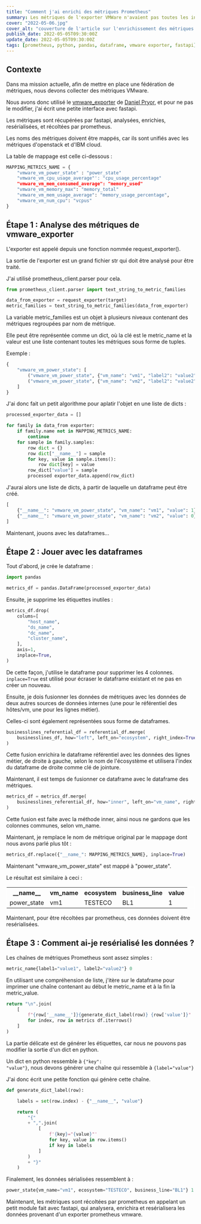 ```yaml
---
title: "Comment j'ai enrichi des métriques Prometheus"
summary: Les métriques de l'exporter VMWare n'avaient pas toutes les informations que nous voulions. Voici comment je les ai enrichies.
cover: "2022-05-06.jpg"
cover_alt: "couverture de l'article sur l'enrichissement des métriques prometheus"
publish_date: 2022-05-05T09:30:00Z
update_date: 2022-05-05T09:30:00Z
tags: [prometheus, python, pandas, dataframe, vmware exporter, fastapi]
---
```


## Contexte

Dans ma mission actuelle, afin de mettre en place une fédération de métriques, nous devons collecter des métriques VMware.

Nous avons donc utilisé le [vmware_exporter](https://github.com/pryorda/vmware_exporter) de [Daniel Pryor](https://github.com/pryorda), et pour ne pas le modifier, j'ai écrit une petite interface avec fastapi.

Les métriques sont récupérées par fastapi, analysées, enrichies, resérialisées, et récoltées par prometheus.

Les noms des métriques doivent être mappés, car ils sont unifiés avec les métriques d'openstack et d'IBM cloud.

La table de mappage est celle ci-dessous :

```python
MAPPING_METRICS_NAME = {
    "vmware_vm_power_state" : "power_state"
    "vmware_vm_cpu_usage_average"': "cpu_usage_percentage"
    "vmware_vm_mem_consumed_average": "memory_used"
    "vmware_vm_memory_max": "memory_total"
    "vmware_vm_mem_usage_average": "memory_usage_percentage",
    "vmware_vm_num_cpu": "vcpus"
}
```

## Étape 1 : Analyse des métriques de vmware_exporter

L'exporter est appelé depuis une fonction nommée request_exporter().

La sortie de l'exporter est un grand fichier str qui doit être analysé pour être traité.

J'ai utilisé prometheus_client.parser pour cela.

```python
from prometheus_client.parser import text_string_to_metric_families

data_from_exporter = request_exporter(target)
metric_families = text_string_to_metric_families(data_from_exporter)
```

La variable metric_families est un objet à plusieurs niveaux contenant des métriques regroupées par nom de métrique.

Elle peut être représentée comme un dict, où la clé est le metric_name et la valeur est une liste contenant toutes les métriques sous forme de tuples.

Exemple :

```python
{
    "vmware_vm_power_state": [
        ("vmware_vm_power_state", {"vm_name": "vm1", "label2": "value2"}, 1),
        ("vmware_vm_power_state", {"vm_name": "vm2", "label2": "value2"}, 0),
    ]
}
```

J'ai donc fait un petit algorithme pour aplatir l'objet en une liste de dicts :

```python
processed_exporter_data = []

for family in data_from exporter:
    if family.name not in MAPPING_METRICS_NAME:
        continue
    for sample in family.samples:
        row dict = {}
        row dict["__name__"] = sample
        for key, value in sample.items():
            row dict[key] = value
        row_dict["value"] = sample
        processed exporter_data.append(row_dict)
```

J'aurai alors une liste de dicts, à partir de laquelle un dataframe peut être créé.

```python
[
    {"__name__": "vmware_vm_power_state", "vm_name": "vm1", "value": 1},
    {"__name__": "vmware_vm_power_state", "vm_name": "vm2", "value": 0},
]
```

Maintenant, jouons avec les dataframes...

## Étape 2 : Jouer avec les dataframes

Tout d'abord, je crée le dataframe :

```python
import pandas

metrics_df = pandas.DataFrame(processed_exporter_data)
```

Ensuite, je supprime les étiquettes inutiles :

```python
metrics_df.drop(
    colums=[
        "host_name",
        "ds_name",
        "dc_name",
        "cluster_name",
    ],
    axis=1,
    inplace=True,
)
```

De cette façon, j'utilise le dataframe pour supprimer les 4 colonnes. <code class="language-python">inplace=True</code> est utilisé pour écraser le dataframe existant et ne pas en créer un nouveau.

Ensuite, je dois fusionner les données de métriques avec les données de deux autres sources de données internes (une pour le référentiel des hôtes/vm, une pour les lignes métier).

Celles-ci sont également représentées sous forme de dataframes.

```python
businesslines_referential_df = referential_df.merge(
    businesslines_df, how="left", left_on="ecosystem", right_index=True
)
```

Cette fusion enrichira le dataframe référentiel avec les données des lignes métier, de droite à gauche, selon le nom de l'écosystème et utilisera l'index du dataframe de droite comme clé de jointure.

Maintenant, il est temps de fusionner ce dataframe avec le dataframe des métriques.

```python
metrics_df = metrics_df.merge(
    businesslines_referential_df, how="inner", left_on="vm_name", right_index=True
)
```

Cette fusion est faite avec la méthode inner, ainsi nous ne gardons que les colonnes communes, selon vm_name.

Maintenant, je remplace le nom de métrique original par le mappage dont nous avons parlé plus tôt :

```python
metrics_df.replace({"__name_": MAPPING_METRICS_NAME}, inplace=True)
```

Maintenant "vmware_vm_power_state" est mappé à "power_state".

Le résultat est similaire à ceci :

<table style="border: 1px solid #fff; width: 100%;">
    <tr>
        <th>__name__</th>
        <th>vm_name</th>
        <th>ecosystem</th>
        <th>business_line</th>
        <th>value</th>
    </tr>
    <tr>
        <td>power_state</td>
        <td>vm1</td>
        <td>TESTECO</td>
        <td>BL1</td>
        <td>1</td>
    </tr>
</table>

Maintenant, pour être récoltées par prometheus, ces données doivent être resérialisées.

## Étape 3 : Comment ai-je resérialisé les données ?

Les chaînes de métriques Prometheus sont assez simples :

```python
metric_name{label1="value1", label2="value2"} 0
```

En utilisant une compréhension de liste, j'itère sur le dataframe pour imprimer une chaîne contenant au début le metric_name et à la fin la metric_value.

```python
return "\n".join(
    [
        f"{row['__name__']}{generate_dict_label(row)} {row['value']}"
        for index, row in metrics df.iterrows()
    ]
)
```

La partie délicate est de générer les étiquettes, car nous ne pouvons pas modifier la sortie d'un dict en python.

Un dict en python ressemble à <code class="language-python">{"key": "value"}</code>, nous devons générer une chaîne qui ressemble à <code class="language-python">{label="value"}</code>

J'ai donc écrit une petite fonction qui génère cette chaîne.

```python
def generate_dict_label(row):

    labels = set(row.index) - {"__name__", "value"}

    return (
        "{"
        + ",".join(
            [
                f'{key}="{value}"'
                for key, value in row.items()
                if key in labels
            ]
        )
        + "}"
    )
```

Finalement, les données sérialisées ressemblent à :

```python
power_state{vm_name="vm1", ecosystem="TESTECO", business_line="BL1"} 1
```

Maintenant, les métriques sont récoltées par prometheus en appelant un petit module fait avec fastapi, qui analysera, enrichira et resérialisera les données provenant d'un exporter prometheus vmware.
